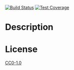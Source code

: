 <!-- Markdown Docs: -->
<!-- https://guides.github.com/features/mastering-markdown/#GitHub-flavored-markdown -->
<!-- https://daringfireball.net/projects/markdown/basics -->
<!-- https://daringfireball.net/projects/markdown/syntax -->

<!-- [![NPM Version][npm-image]][npm-url] -->
<!-- [![NPM Downloads][downloads-image]][downloads-url] -->
<!-- [![Node.js Version][node-version-image]][node-version-url] -->
[![Build Status][travis-image]][travis-url]
[![Test Coverage][coveralls-image]][coveralls-url]

# Description


# License

[CC0-1.0](LICENSE)

[npm-image]: https://img.shields.io/npm/v/postcss-js-syntax.svg
[npm-url]: https://npmjs.org/package/postcss-js-syntax
[node-version-image]: https://img.shields.io/node/v/postcss-js-syntax.svg
[node-version-url]: https://nodejs.org/en/download/
[travis-image]: https://travis-ci.org/NikolayMakhonin/postcss-js-syntax.svg?branch=helpers
[travis-url]: https://travis-ci.org/NikolayMakhonin/postcss-js-syntax?branch=helpers
[coveralls-image]: https://coveralls.io/repos/github/NikolayMakhonin/postcss-js-syntax/badge.svg?branch=helpers
[coveralls-url]: https://coveralls.io/github/NikolayMakhonin/postcss-js-syntax?branch=helpers
[downloads-image]: https://img.shields.io/npm/dm/postcss-js-syntax.svg
[downloads-url]: https://npmjs.org/package/postcss-js-syntax
[npm-url]: https://npmjs.org/package/postcss-js-syntax
